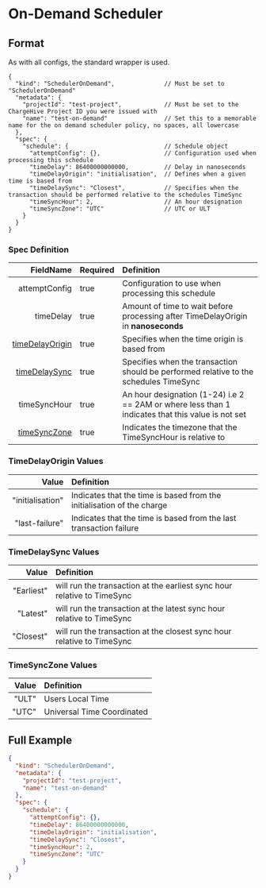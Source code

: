 # On-Demand Scheduler

## Format
As with all configs, the standard wrapper is used.

```json5
{
  "kind": "SchedulerOnDemand",              // Must be set to "SchedulerOnDemand"
  "metadata": {
    "projectId": "test-project",            // Must be set to the ChargeHive Project ID you were issued with
    "name": "test-on-demand"                // Set this to a memorable name for the on demand scheduler policy, no spaces, all lowercase
  },
  "spec": {
    "schedule": {                           // Schedule object
      "attemptConfig": {},                  // Configuration used when processing this schedule
      "timeDelay": 86400000000000,          // Delay in nanoseconds
      "timeDelayOrigin": "initialisation",  // Defines when a given time is based from
      "timeDelaySync": "Closest",           // Specifies when the transaction should be performed relative to the schedules TimeSync
      "timeSyncHour": 2,                    // An hour designation
      "timeSyncZone": "UTC"                 // UTC or ULT
    }
  }
}
```
### Spec Definition
FieldName | Required | Definition 
---:|---|:---
attemptConfig|true|Configuration to use when processing this schedule
timeDelay|true|Amount of time to wait before processing after TimeDelayOrigin in **nanoseconds**
[timeDelayOrigin](#timedelayorigin-values)|true|Specifies when the time origin is based from
[timeDelaySync](#timedelaysync-values)|true|Specifies when the transaction should be performed relative to the schedules TimeSync
timeSyncHour|true|An hour designation (1-24) i.e 2 == 2AM or where less than 1 indicates that this value is not set
[timeSyncZone](#timesynczone-values)|true|Indicates the timezone that the TimeSyncHour is relative to

### TimeDelayOrigin Values
Value| Definition
---:|:---
"initialisation"|Indicates that the time is based from the initialisation of the charge
"last-failure"|Indicates that the time is based from the last transaction failure

### TimeDelaySync Values
Value| Definition
---:|:---
"Earliest"|will run the transaction at the earliest sync hour relative to TimeSync
"Latest"|will run the transaction at the latest sync hour relative to TimeSync
"Closest"|will run the transaction at the closest sync hour relative to TimeSync

### TimeSyncZone Values
Value| Definition
---:|:---
"ULT"|Users Local Time
"UTC"|Universal Time Coordinated


## Full Example

```json
{
  "kind": "SchedulerOnDemand",
  "metadata": {
    "projectId": "test-project",
    "name": "test-on-demand"
  },
  "spec": {
    "schedule": {
      "attemptConfig": {},
      "timeDelay": 86400000000000,
      "timeDelayOrigin": "initialisation",
      "timeDelaySync": "Closest",
      "timeSyncHour": 2,
      "timeSyncZone": "UTC"
    }
  }
}
```